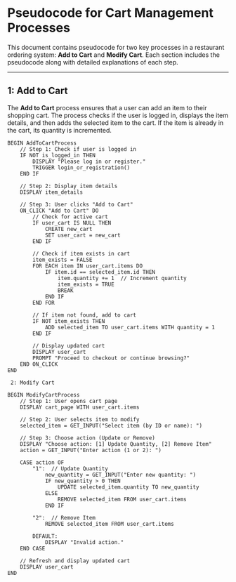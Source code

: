 # Pseudocode for Cart Management Processes

This document contains pseudocode for two key processes in a restaurant ordering system: **Add to Cart** and **Modify Cart**. Each section includes the pseudocode along with detailed explanations of each step.

---

##  1: Add to Cart

The **Add to Cart** process ensures that a user can add an item to their shopping cart. The process checks if the user is logged in, displays the item details, and then adds the selected item to the cart. If the item is already in the cart, its quantity is incremented.

```plaintext
BEGIN AddToCartProcess
    // Step 1: Check if user is logged in
    IF NOT is_logged_in THEN
        DISPLAY "Please log in or register."
        TRIGGER login_or_registration()
    END IF

    // Step 2: Display item details
    DISPLAY item_details

    // Step 3: User clicks "Add to Cart"
    ON_CLICK "Add to Cart" DO
        // Check for active cart
        IF user_cart IS NULL THEN
            CREATE new_cart
            SET user_cart = new_cart
        END IF

        // Check if item exists in cart
        item_exists = FALSE
        FOR EACH item IN user_cart.items DO
            IF item.id == selected_item.id THEN
                item.quantity += 1  // Increment quantity
                item_exists = TRUE
                BREAK
            END IF
        END FOR

        // If item not found, add to cart
        IF NOT item_exists THEN
            ADD selected_item TO user_cart.items WITH quantity = 1
        END IF

        // Display updated cart
        DISPLAY user_cart
        PROMPT "Proceed to checkout or continue browsing?"
    END ON_CLICK
END

 2: Modify Cart

BEGIN ModifyCartProcess
    // Step 1: User opens cart page
    DISPLAY cart_page WITH user_cart.items

    // Step 2: User selects item to modify
    selected_item = GET_INPUT("Select item (by ID or name): ")

    // Step 3: Choose action (Update or Remove)
    DISPLAY "Choose action: [1] Update Quantity, [2] Remove Item"
    action = GET_INPUT("Enter action (1 or 2): ")

    CASE action OF
        "1":  // Update Quantity
            new_quantity = GET_INPUT("Enter new quantity: ")
            IF new_quantity > 0 THEN
                UPDATE selected_item.quantity TO new_quantity
            ELSE
                REMOVE selected_item FROM user_cart.items
            END IF

        "2":  // Remove Item
            REMOVE selected_item FROM user_cart.items

        DEFAULT:
            DISPLAY "Invalid action."
    END CASE

    // Refresh and display updated cart
    DISPLAY user_cart
END
